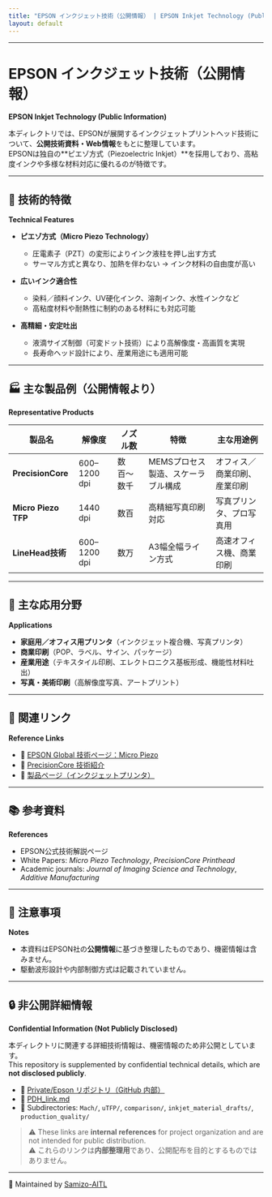 ```yaml
---
title: "EPSON インクジェット技術（公開情報） | EPSON Inkjet Technology (Public Information)"
layout: default
---
```


---

# EPSON インクジェット技術（公開情報）  
**EPSON Inkjet Technology (Public Information)**

本ディレクトリでは、EPSONが展開するインクジェットプリントヘッド技術について、**公開技術資料・Web情報**をもとに整理しています。  
EPSONは独自の**ピエゾ方式（Piezoelectric Inkjet）**を採用しており、高粘度インクや多様な材料対応に優れるのが特徴です。  

---

## 🔧 技術的特徴  
**Technical Features**

- **ピエゾ方式（Micro Piezo Technology）**  
  - 圧電素子（PZT）の変形によりインク液柱を押し出す方式  
  - サーマル方式と異なり、加熱を伴わない → インク材料の自由度が高い  

- **広いインク適合性**  
  - 染料／顔料インク、UV硬化インク、溶剤インク、水性インクなど  
  - 高粘度材料や耐熱性に制約のある材料にも対応可能  

- **高精細・安定吐出**  
  - 液滴サイズ制御（可変ドット技術）により高解像度・高画質を実現  
  - 長寿命ヘッド設計により、産業用途にも適用可能  

---

## 🏭 主な製品例（公開情報より）  
**Representative Products**

| 製品名              | 解像度  | ノズル数 | 特徴                                | 主な用途例                |
|---------------------|---------|----------|-------------------------------------|---------------------------|
| **PrecisionCore**   | 600–1200 dpi | 数百〜数千 | MEMSプロセス製造、スケーラブル構成   | オフィス／商業印刷、産業印刷 |
| **Micro Piezo TFP** | 1440 dpi | 数百     | 高精細写真印刷対応                  | 写真プリンタ、プロ写真用     |
| **LineHead技術**    | 600–1200 dpi | 数万     | A3幅全幅ライン方式                  | 高速オフィス機、商業印刷     |

---

## 🎯 主な応用分野  
**Applications**

- **家庭用／オフィス用プリンタ**（インクジェット複合機、写真プリンタ）  
- **商業印刷**（POP、ラベル、サイン、パッケージ）  
- **産業用途**（テキスタイル印刷、エレクトロニクス基板形成、機能性材料吐出）  
- **写真・美術印刷**（高解像度写真、アートプリント）  

---

## 📎 関連リンク  
**Reference Links**

- 🔗 [EPSON Global 技術ページ：Micro Piezo](https://corporate.epson/en/technology/search-by-product/printing/micro-piezo.html)  
- 🔗 [PrecisionCore 技術紹介](https://corporate.epson/en/technology/search-by-product/printing/precisioncore.html)  
- 🔗 [製品ページ（インクジェットプリンタ）](https://www.epson.jp/products/)  

---

## 📚 参考資料  
**References**

- EPSON公式技術解説ページ  
- White Papers: *Micro Piezo Technology*, *PrecisionCore Printhead*  
- Academic journals: *Journal of Imaging Science and Technology*, *Additive Manufacturing*  

---

## 🚫 注意事項  
**Notes**

- 本資料はEPSON社の**公開情報**に基づき整理したものであり、機密情報は含みません。  
- 駆動波形設計や内部制御方式は記載されていません。  

---

## 🔒 非公開詳細情報  
**Confidential Information (Not Publicly Disclosed)**

本ディレクトリに関連する詳細技術情報は、機密情報のため非公開としています。  
This repository is supplemented by confidential technical details, which are **not disclosed publicly**.

- 📂 [Private/Epson リポジトリ（GitHub 内部）](https://samizo-aitl.github.io/Private/Epson/)  
- 📄 [PDH_link.md](PDH_link.md)  
- 📁 Subdirectories: `Mach/`, `uTFP/`, `comparison/`, `inkjet_material_drafts/`, `production_quality/`  

> ⚠️ These links are **internal references** for project organization and are not intended for public distribution.  
> ⚠️ これらのリンクは**内部整理用**であり、公開配布を目的とするものではありません。

---

📁 Maintained by [Samizo-AITL](https://samizo-aitl.github.io)
